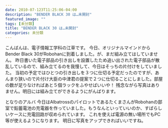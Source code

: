 ```yaml
---
date: 2010-07-123T11:25:06-04:00
description: "BENDER BLACK 30 は…未開封"
featured_image: ""
tags: [未分類]
title: "BENDER BLACK 30 は…未開封"
categories: 未分類
---
```


こんばんは、電子情報工学科の江草です。
今日、オリジナルマインドからBender Black 30がRobohanに到着しました。が、まだ組み立てはしていません。
昨日書いた電子部品の引き出しを設置したため追い出された電子部品が散乱しているので、組み立てるのを我慢して、今日はそっちの片付けをしていました。
当初の予定ではひとつの引き出しを３つに仕切る予定だったのですが、あんまり狭いので片付け大臣の中津君の提案で２つに仕切ることにしました。部屋の数が足りなければあと５個ラックをふやせばいいや！
残念ながら写真はありません。明日には組み立てができるようにがんばります。

となりのアルバ
今日はAlbatrossのパイロットであるたくまさんがRobohanの部室で鉛蓄電池の充電器を作っていました。もうなんといっていいのか、すばらしいケースに充電回路が収められています。
これを使えば電源の無い場所でもPC等が使えるようになります。
明日に写真をアップできればいいですね。

